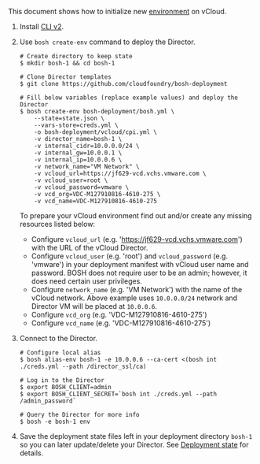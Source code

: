This document shows how to initialize new [environment](terminology.md#environment) on vCloud.

1. Install [CLI v2](cli-v2.md).

1. Use `bosh create-env` command to deploy the Director.

    ```shell
    # Create directory to keep state
    $ mkdir bosh-1 && cd bosh-1

    # Clone Director templates
    $ git clone https://github.com/cloudfoundry/bosh-deployment

    # Fill below variables (replace example values) and deploy the Director
    $ bosh create-env bosh-deployment/bosh.yml \
        --state=state.json \
        --vars-store=creds.yml \
        -o bosh-deployment/vcloud/cpi.yml \
        -v director_name=bosh-1 \
        -v internal_cidr=10.0.0.0/24 \
        -v internal_gw=10.0.0.1 \
        -v internal_ip=10.0.0.6 \
        -v network_name="VM Network" \
        -v vcloud_url=https://jf629-vcd.vchs.vmware.com \
        -v vcloud_user=root \
        -v vcloud_password=vmware \
        -v vcd_org=VDC-M127910816-4610-275 \
        -v vcd_name=VDC-M127910816-4610-275
    ```

    To prepare your vCloud environment find out and/or create any missing resources listed below:

      - Configure `vcloud_url` (e.g. 'https://jf629-vcd.vchs.vmware.com') with the URL of the vCloud Director.
      - Configure `vcloud_user` (e.g. 'root') and `vcloud_password` (e.g. 'vmware') in your deployment manifest with vCloud user name and password. BOSH does not require user to be an admin; however, it does need certain user privileges.
      - Configure `network_name` (e.g. 'VM Network') with the name of the vCloud network. Above example uses `10.0.0.0/24` network and Director VM will be placed at `10.0.0.6`.
      - Configure `vcd_org` (e.g. 'VDC-M127910816-4610-275')
      - Configure `vcd_name` (e.g. 'VDC-M127910816-4610-275')

1. Connect to the Director.

    ```shell
    # Configure local alias
    $ bosh alias-env bosh-1 -e 10.0.0.6 --ca-cert <(bosh int ./creds.yml --path /director_ssl/ca)

    # Log in to the Director
    $ export BOSH_CLIENT=admin
    $ export BOSH_CLIENT_SECRET=`bosh int ./creds.yml --path /admin_password`

    # Query the Director for more info
    $ bosh -e bosh-1 env
    ```

1. Save the deployment state files left in your deployment directory `bosh-1` so you can later update/delete your Director. See [Deployment state](cli-envs.md#deployment-state) for details.
